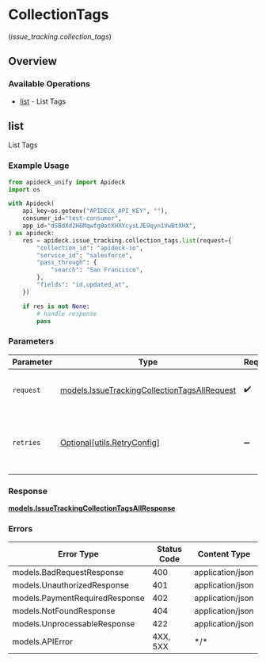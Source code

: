 # CollectionTags
(*issue_tracking.collection_tags*)

## Overview

### Available Operations

* [list](#list) - List Tags

## list

List Tags

### Example Usage

```python
from apideck_unify import Apideck
import os

with Apideck(
    api_key=os.getenv("APIDECK_API_KEY", ""),
    consumer_id="test-consumer",
    app_id="dSBdXd2H6Mqwfg0atXHXYcysLJE9qyn1VwBtXHX",
) as apideck:
    res = apideck.issue_tracking.collection_tags.list(request={
        "collection_id": "apideck-io",
        "service_id": "salesforce",
        "pass_through": {
            "search": "San Francisco",
        },
        "fields": "id,updated_at",
    })

    if res is not None:
        # handle response
        pass

```

### Parameters

| Parameter                                                                                             | Type                                                                                                  | Required                                                                                              | Description                                                                                           |
| ----------------------------------------------------------------------------------------------------- | ----------------------------------------------------------------------------------------------------- | ----------------------------------------------------------------------------------------------------- | ----------------------------------------------------------------------------------------------------- |
| `request`                                                                                             | [models.IssueTrackingCollectionTagsAllRequest](../../models/issuetrackingcollectiontagsallrequest.md) | :heavy_check_mark:                                                                                    | The request object to use for the request.                                                            |
| `retries`                                                                                             | [Optional[utils.RetryConfig]](../../models/utils/retryconfig.md)                                      | :heavy_minus_sign:                                                                                    | Configuration to override the default retry behavior of the client.                                   |

### Response

**[models.IssueTrackingCollectionTagsAllResponse](../../models/issuetrackingcollectiontagsallresponse.md)**

### Errors

| Error Type                     | Status Code                    | Content Type                   |
| ------------------------------ | ------------------------------ | ------------------------------ |
| models.BadRequestResponse      | 400                            | application/json               |
| models.UnauthorizedResponse    | 401                            | application/json               |
| models.PaymentRequiredResponse | 402                            | application/json               |
| models.NotFoundResponse        | 404                            | application/json               |
| models.UnprocessableResponse   | 422                            | application/json               |
| models.APIError                | 4XX, 5XX                       | \*/\*                          |